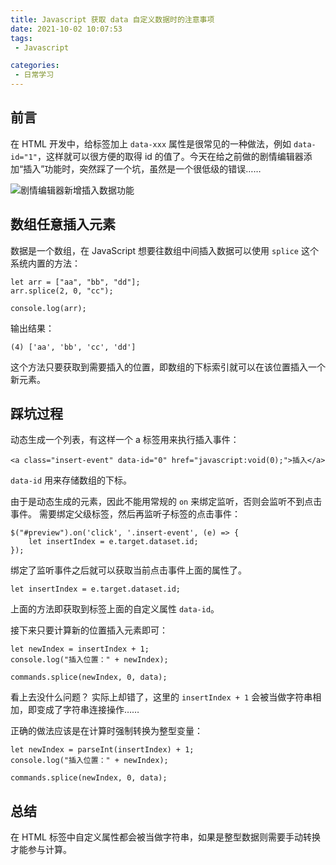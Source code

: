```yaml
---
title: Javascript 获取 data 自定义数据时的注意事项
date: 2021-10-02 10:07:53
tags:
 - Javascript

categories:
 - 日常学习
---
```


## 前言
在 HTML 开发中，给标签加上 `data-xxx` 属性是很常见的一种做法，例如 `data-id="1"`，这样就可以很方便的取得 id 的值了。今天在给之前做的剧情编辑器添加“插入”功能时，突然踩了一个坑，虽然是一个很低级的错误……

![剧情编辑器新增插入数据功能](https://pic.imgdb.cn/item/6157c1342ab3f51d9179f5c3.jpg)

## 数组任意插入元素
数据是一个数组，在 JavaScript 想要往数组中间插入数据可以使用 `splice` 这个系统内置的方法：

```
let arr = ["aa", "bb", "dd"];
arr.splice(2, 0, "cc");

console.log(arr);
```

输出结果：

```
(4) ['aa', 'bb', 'cc', 'dd']
```

这个方法只要获取到需要插入的位置，即数组的下标索引就可以在该位置插入一个新元素。

## 踩坑过程
动态生成一个列表，有这样一个 a 标签用来执行插入事件：

```
<a class="insert-event" data-id="0" href="javascript:void(0);">插入</a>
```

`data-id` 用来存储数组的下标。

由于是动态生成的元素，因此不能用常规的 `on` 来绑定监听，否则会监听不到点击事件。
需要绑定父级标签，然后再监听子标签的点击事件：

```
$("#preview").on('click', '.insert-event', (e) => {
    let insertIndex = e.target.dataset.id;
});
```

绑定了监听事件之后就可以获取当前点击事件上面的属性了。

```
let insertIndex = e.target.dataset.id;
```

上面的方法即获取到标签上面的自定义属性 `data-id`。

接下来只要计算新的位置插入元素即可：

```
let newIndex = insertIndex + 1;
console.log("插入位置：" + newIndex);

commands.splice(newIndex, 0, data);
```

看上去没什么问题？
实际上却错了，这里的 `insertIndex + 1` 会被当做字符串相加，即变成了字符串连接操作……

正确的做法应该是在计算时强制转换为整型变量：

```
let newIndex = parseInt(insertIndex) + 1;
console.log("插入位置：" + newIndex);

commands.splice(newIndex, 0, data);
```

## 总结
在 HTML 标签中自定义属性都会被当做字符串，如果是整型数据则需要手动转换才能参与计算。